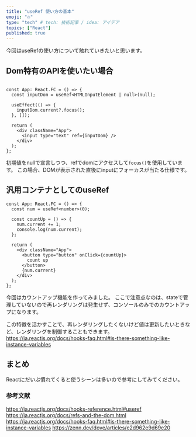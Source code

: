 ```yaml
---
title: "useRef 使い方の基本"
emoji: "🔥"
type: "tech" # tech: 技術記事 / idea: アイデア
topics: ["React"]
published: true
---
```


今回はuseRefの使い方について触れていきたいと思います。

## Dom特有のAPIを使いたい場合

```tsx

const App: React.FC = () => {
  const inputDom = useRef<HTMLInputElement | null>(null);

  useEffect(() => {
    inputDom.current?.focus();
  }, []);

  return (
    <div className="App">
      <input type="text" ref={inputDom} />
    </div>
  );
};

```

初期値をnullで宣言しつつ、refでdomにアクセスして`focus()`を使用しています。
この場合、DOMが表示された直後にinputにフォーカスが当たる仕様です。

## 汎用コンテナとしてのuseRef

```tsx
const App: React.FC = () => {
  const num = useRef<number>(0);

  const countUp = () => {
    num.current += 1;
    console.log(num.current);
  };

  return (
    <div className="App">
      <button type="button" onClick={countUp}>
        count up
      </button>
      {num.current}
    </div>
  );
};
```

今回はカウントアップ機能を作ってみました。
ここで注意点なのは、stateで管理していないので再レンダリングは発生せず、コンソールのみでのカウントアップになります。

この特徴を活かすことで、再レンダリングしたくないけど値は更新したいときなど、レンダリングを制御することもできます。
https://ja.reactjs.org/docs/hooks-faq.html#is-there-something-like-instance-variables

## まとめ

Reactにだいぶ慣れてくると使うシーンは多いので参考にしてみてください。

### 参考文献
https://ja.reactjs.org/docs/hooks-reference.html#useref
https://ja.reactjs.org/docs/refs-and-the-dom.html
https://ja.reactjs.org/docs/hooks-faq.html#is-there-something-like-instance-variables
https://zenn.dev/dove/articles/e2d962e9d69e20
